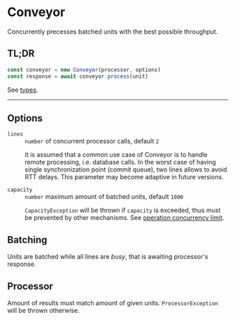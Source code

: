 # Conveyor

Concurrently precesses batched units with the best possible throughput.

## TL;DR

```javascript
const conveyor = new Conveyor(processor, options)
const response = await conveyor.process(unit)
```

See [types](types/conveyor.d.ts).

---

## Options

<dl>
<dt><code>lines</code></dt>
<dd><code>number</code> of concurrent processor calls, default <code>2</code>

It is assumed that a common use case of Conveyor is to handle remote processing, i.e. database
calls. In the worst case of having single synchronization point (commit queue), two lines allows
to avoid RTT delays. This parameter may become adaptive in future versions.
</dd>
<dt><code>capacity</code></dt>
<dd><code>number</code> maximum amount of batched units, default <code>1000</code>

`CapacityException` will be thrown if `capacity` is exceeded, thus must be prevented by other
mechanisms. See [operation concurrency limit](#).
</dd>
</dl>

## Batching

Units are batched while all lines are *busy*, that is awaiting processor's response.

## Processor

Amount of results must match amount of given units. `ProcessorException` will be thrown otherwise.
